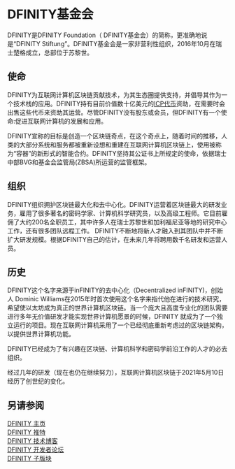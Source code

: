 # DFINITY基金会 

 DFINITY是DFINITY Foundation（ DFINITY基金会）的简称，更准确地说是“DFINITY Stiftung”。DFINITY基金会是一家非营利性组织，2016年10月在瑞士楚格成立，总部位于苏黎世。

 ## 使命 
DFINITY为互联网计算机区块链贡献技术，为其生态圈提供支持，并倡导其作为一个技术栈的应用。DFINITY持有目前价值数十亿美元的[ICP代币](ICP代币.md)资助，在需要时会出售这些代币来资助其运营。尽管DFINITY没有股东或会员，但DFINITY有一个使命:促进互联网计算机的发展和应用。 

DFINITY宣称的目标是创造一个区块链奇点，在这个奇点上，随着时间的推移，人类的大部分系统和服务都被重新设想和重建在互联网计算机区块链上，使用被称为“容器”的新形式的智能合约。DFINITY坚持其公证书上所规定的使命，依据瑞士中部BVG和基金会监管局(ZBSA)所运营的监管框架。


 ## 组织 
DFINITY组织拥护区块链最大化和去中心化。DFINITY运营着区块链最大的研发业务，雇用了很多著名的密码学家、计算机科学研究员，以及高级工程师。它目前雇佣了大约200名全职员工，其中许多人在瑞士苏黎世和加利福尼亚等地的研究中心工作，还有很多团队远程工作。
DFINITY不断地将新人才融入到其团队中并不断扩大研发规模。根据DFINITY自己的估计，在未来几年将聘用数千名研发和运营人员。

 ## 历史 

DFINITY这个名字来源于inFINITY的去中心化（Decentralized inFINITY)，创始人 Dominic Williams在2015年时首次使用这个名字来指代他在进行的技术研究，希望使以太坊成为真正的世界计算机区块链。当一个庞大且高度专业化的团队需要进行多年无价值研发才能实现世界计算机愿景的时候，DFINITY 就成为了一个独立运行的项目。现在互联网计算机采用了一个已经彻底重新考虑过的区块链架构，以提供世界计算机功能。

DFINITY已经成为了有兴趣在区块链、计算机科学和密码学前沿工作的人才的必去组织。

经过几年的研发（现在也仍在继续努力），互联网计算机区块链于2021年5月10日经历了创世纪的变化。


 ## 另请参阅
[DFINITY 主页](https://dfinity.org/)   
[DFINITY 推特](https://twitter.com/dfinity)  
[DFINITY 技术博客](https://medium.com/dfinity)  
[DFINITY 开发者论坛](https://forum.dfinity.org/)  
[DFINITY 子版块](https://www.reddit.com/r/dfinity/)  
